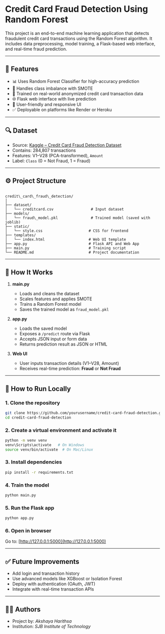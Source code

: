 
# Credit Card Fraud Detection Using Random Forest

This project is an end-to-end machine learning application that detects fraudulent credit card transactions using the Random Forest algorithm. It includes data preprocessing, model training, a Flask-based web interface, and real-time fraud prediction.

---

## 📌 Features

- 📊 Uses Random Forest Classifier for high-accuracy prediction
- 🧪 Handles class imbalance with SMOTE
- 🧠 Trained on real-world anonymized credit card transaction data
- 🌐 Flask web interface with live prediction
- 🎨 User-friendly and responsive UI
- ✅ Deployable on platforms like Render or Heroku

---

## 🔍 Dataset

- Source: [Kaggle – Credit Card Fraud Detection Dataset](https://www.kaggle.com/datasets/mlg-ulb/creditcardfraud)
- Contains: 284,807 transactions
- Features: V1–V28 (PCA-transformed), `Amount`
- Label: `Class` (0 = Not Fraud, 1 = Fraud)

---

## ⚙️ Project Structure

```

credit\_card\_fraud\_detection/
│
├── dataset/
│   └── creditcard.csv                 # Input dataset
├── models/
│   └── fraud\_model.pkl               # Trained model (saved with joblib)
├── static/
│   └── style.css                     # CSS for frontend
├── templates/
│   └── index.html                    # Web UI template
├── app.py                            # Flask API and Web App
├── main.py                           # Training script
└── README.md                         # Project documentation

````

---

## 🧪 How It Works

1. **main.py**
   - Loads and cleans the dataset
   - Scales features and applies SMOTE
   - Trains a Random Forest model
   - Saves the trained model as `fraud_model.pkl`

2. **app.py**
   - Loads the saved model
   - Exposes a `/predict` route via Flask
   - Accepts JSON input or form data
   - Returns prediction result as JSON or HTML

3. **Web UI**
   - User inputs transaction details (V1–V28, Amount)
   - Receives real-time prediction: **Fraud** or **Not Fraud**

---

## 🚀 How to Run Locally

### 1. Clone the repository
```bash
git clone https://github.com/yourusername/credit-card-fraud-detection.git
cd credit-card-fraud-detection
````

### 2. Create a virtual environment and activate it

```bash
python -m venv venv
venv\Scripts\activate   # On Windows
source venv/bin/activate  # On Mac/Linux
```

### 3. Install dependencies

```bash
pip install -r requirements.txt
```

### 4. Train the model

```bash
python main.py
```

### 5. Run the Flask app

```bash
python app.py
```

### 6. Open in browser

Go to: [http://127.0.0.1:5000](http://127.0.0.1:5000)

---

## ✅ Future Improvements

* Add login and transaction history
* Use advanced models like XGBoost or Isolation Forest
* Deploy with authentication (OAuth, JWT)
* Integrate with real-time transaction APIs

---

## 👨‍💻 Authors

* Project by: *Akshaya Harithsa*
* Institution: *SJB Institute of Technology*


